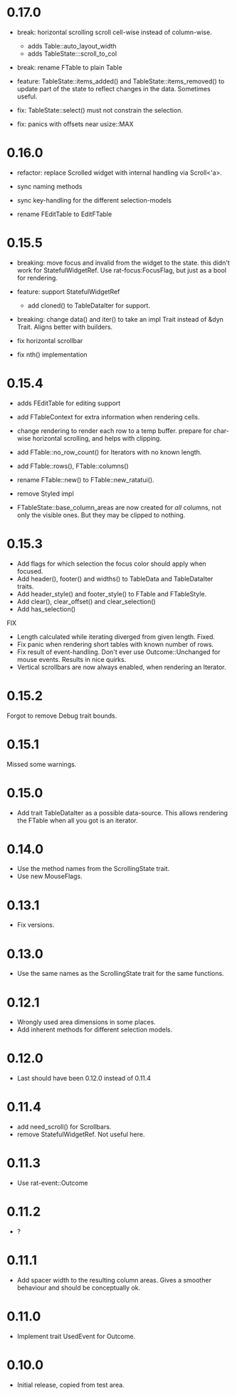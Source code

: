 # 0.17.0

* break: horizontal scrolling scroll cell-wise instead of column-wise.
    * adds Table::auto_layout_width
    * adds TableState:::scroll_to_col
* break: rename FTable to plain Table

* feature: TableState::items_added() and TableState::items_removed() to
  update part of the state to reflect changes in the data. Sometimes
  useful.
* fix: TableState::select() must not constrain the selection.
* fix: panics with offsets near usize::MAX

# 0.16.0

* refactor: replace Scrolled widget with internal handling via Scroll<'a>.
* sync naming methods
* sync key-handling for the different selection-models

* rename FEditTable to EditFTable

# 0.15.5

* breaking: move focus and invalid from the widget to the state.
  this didn't work for StatefulWidgetRef. Use rat-focus:FocusFlag, but just
  as a bool for rendering.
* feature: support StatefulWidgetRef
    * add cloned() to TableDataIter for support.
* breaking: change data() and iter() to take an impl Trait instead of
  &dyn Trait. Aligns better with builders.

* fix horizontal scrollbar
* fix nth() implementation

# 0.15.4

* adds FEditTable for editing support
* add FTableContext for extra information when rendering cells.
* change rendering to render each row to a temp buffer.
  prepare for char-wise horizontal scrolling, and helps with
  clipping.

* add FTable::no_row_count() for Iterators with no known length.
* add FTable::rows(), FTable::columns()
* rename FTable::new() to FTable::new_ratatui().
* remove Styled impl

* FTableState::base_column_areas are now created for *all* columns,
  not only the visible ones. But they may be clipped to nothing.

# 0.15.3

* Add flags for which selection the focus color should apply when focused.
* Add header(), footer() and widths() to TableData and TableDataIter traits.
* Add header_style() and footer_style() to FTable and FTableStyle.
* Add clear(), clear_offset() and clear_selection()
* Add has_selection()

FIX

* Length calculated while iterating diverged from given length. Fixed.
* Fix panic when rendering short tables with known number of rows.
* Fix result of event-handling. Don't ever use Outcome::Unchanged for mouse events.
  Results in nice quirks.
* Vertical scrollbars are now always enabled, when rendering an Iterator.

# 0.15.2

Forgot to remove Debug trait bounds.

# 0.15.1

Missed some warnings.

# 0.15.0

* Add trait TableDataIter as a possible data-source.
  This allows rendering the FTable when all you got is an iterator.

# 0.14.0

* Use the method names from the ScrollingState trait.
* Use new MouseFlags.

# 0.13.1

* Fix versions.

# 0.13.0

* Use the same names as the ScrollingState trait for the same functions.

# 0.12.1

* Wrongly used area dimensions in some places.
* Add inherent methods for different selection models.

# 0.12.0

* Last should have been 0.12.0 instead of 0.11.4

# 0.11.4

* add need_scroll() for Scrollbars.
* remove StatefulWidgetRef. Not useful here.

# 0.11.3

* Use rat-event::Outcome

# 0.11.2

* ?

# 0.11.1

* Add spacer width to the resulting column areas.
  Gives a smoother behaviour and should be conceptually ok.

# 0.11.0

* Implement trait UsedEvent for Outcome.

# 0.10.0

* Initial release, copied from test area.